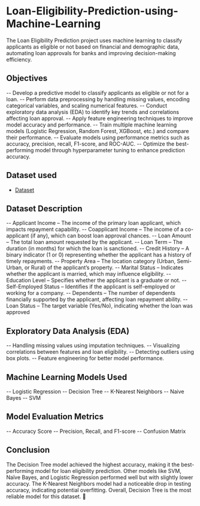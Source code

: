 # Loan-Eligibility-Prediction-using-Machine-Learning
The Loan Eligibility Prediction project uses machine learning to classify applicants as eligible or not based on financial and demographic data, automating loan approvals for banks and improving decision-making efficiency.
## Objectives
-- Develop a predictive model to classify applicants as eligible or not for a loan.
-- Perform data preprocessing by handling missing values, encoding categorical variables, and scaling numerical features.
-- Conduct exploratory data analysis (EDA) to identify key trends and correlations affecting loan approval.
-- Apply feature engineering techniques to improve model accuracy and performance.
-- Train multiple machine learning models (Logistic Regression, Random Forest, XGBoost, etc.) and compare their performance.
-- Evaluate models using performance metrics such as accuracy, precision, recall, F1-score, and ROC-AUC.
-- Optimize the best-performing model through hyperparameter tuning to enhance prediction accuracy.
## Dataset used
- <a href="https://github.com/Madhu-D025/Loan-Eligibility-Prediction-using-Machine-Learning/blob/main/loan_approval_dataset.csv">Dataset</a>
## Dataset Description
-- Applicant Income – The income of the primary loan applicant, which impacts repayment capability.
-- Coapplicant Income – The income of a co-applicant (if any), which can boost loan approval chances.
-- Loan Amount – The total loan amount requested by the applicant.
-- Loan Term – The duration (in months) for which the loan is sanctioned.
-- Credit History – A binary indicator (1 or 0) representing whether the applicant has a history of timely repayments.
-- Property Area – The location category (Urban, Semi-Urban, or Rural) of the applicant’s property.
-- Marital Status – Indicates whether the applicant is married, which may influence eligibility.
-- Education Level – Specifies whether the applicant is a graduate or not.
-- Self-Employed Status – Identifies if the applicant is self-employed or working for a company.
-- Dependents – The number of dependents financially supported by the applicant, affecting loan repayment ability.
-- Loan Status – The target variable (Yes/No), indicating whether the loan was approved
## Exploratory Data Analysis (EDA)
-- Handling missing values using imputation techniques.
-- Visualizing correlations between features and loan eligibility.
-- Detecting outliers using box plots.
-- Feature engineering for better model performance.
## Machine Learning Models Used
-- Logistic Regression
-- Decision Tree
-- K-Nearest Neighbors
-- Naive Bayes
-- SVM
## Model Evaluation Metrics
-- Accuracy Score
-- Precision, Recall, and F1-score
-- Confusion Matrix
## Conclusion
The Decision Tree model achieved the highest accuracy, making it the best-performing model for loan eligibility prediction. Other models like SVM, Naïve Bayes, and Logistic Regression performed well but with slightly lower accuracy. The K-Nearest Neighbors model had a noticeable drop in testing accuracy, indicating potential overfitting. Overall, Decision Tree is the most reliable model for this dataset. 🚀
